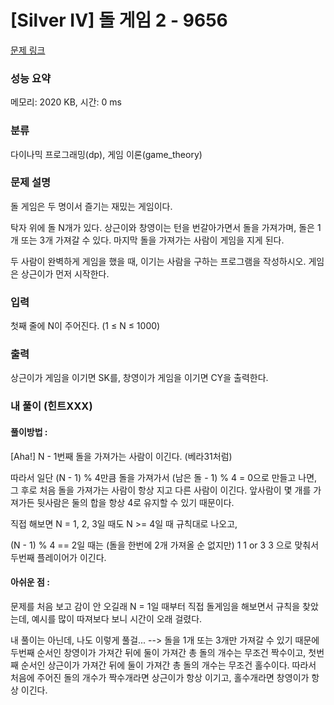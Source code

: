 # [Silver IV] 돌 게임 2 - 9656 

[문제 링크](https://www.acmicpc.net/problem/9656) 

### 성능 요약

메모리: 2020 KB, 시간: 0 ms

### 분류

다이나믹 프로그래밍(dp), 게임 이론(game_theory)

### 문제 설명

<p>돌 게임은 두 명이서 즐기는 재밌는 게임이다.</p>

<p>탁자 위에 돌 N개가 있다. 상근이와 창영이는 턴을 번갈아가면서 돌을 가져가며, 돌은 1개 또는 3개 가져갈 수 있다. 마지막 돌을 가져가는 사람이 게임을 지게 된다.</p>

<p>두 사람이 완벽하게 게임을 했을 때, 이기는 사람을 구하는 프로그램을 작성하시오. 게임은 상근이가 먼저 시작한다.</p>

### 입력 

 <p>첫째 줄에 N이 주어진다. (1 ≤ N ≤ 1000)</p>

### 출력 

 <p>상근이가 게임을 이기면 SK를, 창영이가 게임을 이기면 CY을 출력한다.</p>

### 내 풀이 (힌트XXX) 

 #### 풀이방법 : 
 <p>[Aha!] N - 1번째 돌을 가져가는 사람이 이긴다. (베라31처럼) </p>
 <p>따라서 일단 (N - 1) % 4만큼 돌을 가져가서 (남은 돌 - 1) % 4 = 0으로 만들고 나면, 그 후로 처음 돌을 가져가는 사람이 항상 지고 다른 사람이 이긴다.
앞사람이 몇 개를 가져가든 뒷사람은 둘의 합을 항상 4로 유지할 수 있기 때문이다.</p>
<p> 직접 해보면 N = 1, 2, 3일 때도 N >= 4일 때 규칙대로 나오고,</p>
<p> (N - 1) % 4 == 2일 때는 (돌을 한번에 2개 가져올 순 없지만) 1 1 or 3 3 으로 맞춰서 두번째 플레이어가 이긴다. </p>

#### 아쉬운 점 : 
 <p> 문제를 처음 보고 감이 안 오길래 N = 1일 때부터 직접 돌게임을 해보면서 규칙을 찾았는데, 예시를 많이 따져보다 보니 시간이 오래 걸렸다. </p>
 <p> 내 풀이는 아닌데, 나도 이렇게 풀걸... --> 돌을 1개 또는 3개만 가져갈 수 있기 때문에 두번째 순서인 창영이가 가져간 뒤에 둘이 가져간 총 돌의 개수는 무조건 짝수이고, 첫번째 순서인 상근이가 가져간 뒤에 둘이 가져간 총 돌의 개수는 무조건 홀수이다. 따라서 처음에 주어진 돌의 개수가 짝수개라면 상근이가 항상 이기고, 홀수개라면 창영이가 항상 이긴다. </p> 
 


